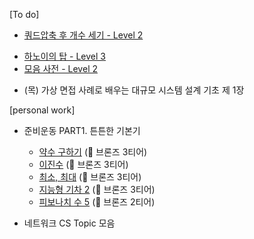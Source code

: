 
[To do]
*    [쿼드압축 후 개수 세기 - Level 2](https://school.programmers.co.kr/learn/courses/30/lessons/68936)  
-   [하노이의 탑 - Level 3](https://school.programmers.co.kr/learn/courses/30/lessons/12946)  
-   [모음 사전 - Level 2](https://school.programmers.co.kr/learn/courses/30/lessons/84512)

* (목) 가상 면접 사례로 배우는 대규모 시스템 설계 기초 제 1장 

[personal work]
* 준비운동 PART1. 튼튼한 기본기
	* [약수 구하기](https://www.acmicpc.net/problem/2501) (🥉 브론즈 3티어)
	-   [이진수](https://www.acmicpc.net/problem/3460) (🥉 브론즈 3티어)
	-   [최소, 최대](https://www.acmicpc.net/problem/10818) (🥉 브론즈 3티어)
	-   [지능형 기차 2](https://www.acmicpc.net/problem/2460) (🥉 브론즈 3티어)
	-   [피보나치 수 5](https://www.acmicpc.net/problem/10870) (🥉 브론즈 2티어)


* 네트워크 CS Topic 모음 